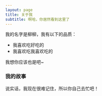 ```yaml
---
layout: page
title: 关于我
subtitle: 啊哈，你居然看到这里了
---
```


我的名字是柳柳，我有以下的品质：

- 我喜欢吃好吃的
- 我喜欢吃我喜欢吃的

我想你应该也是吧~

### 我的故事

说实话，我现在很难记住，所以你自己去忙吧！